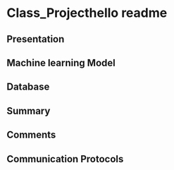 # Class_Projecthello readme

## Presentation

## Machine learning Model

## Database

## Summary

## Comments

## Communication Protocols
